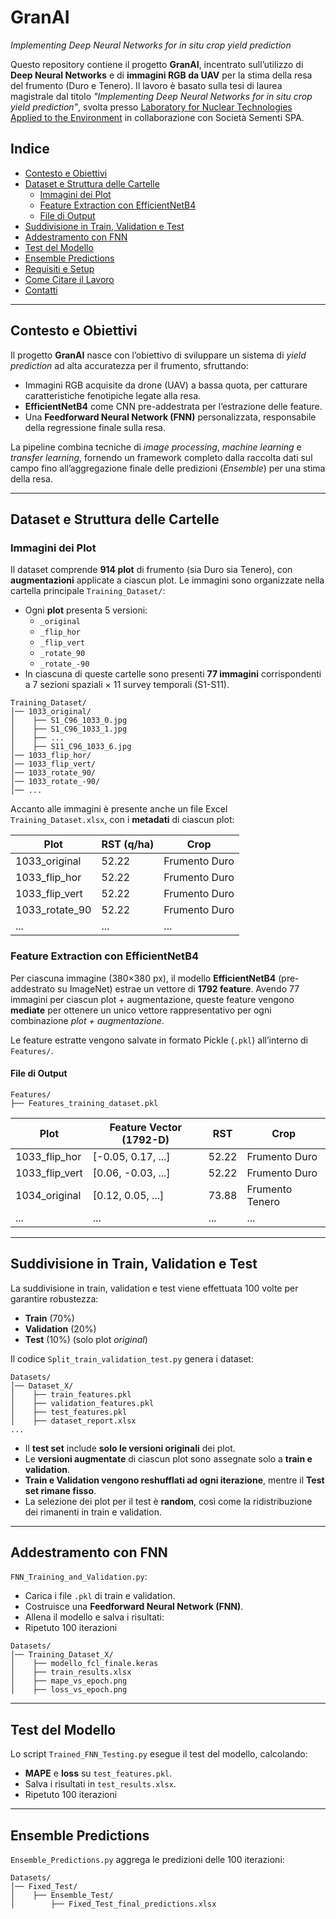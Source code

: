 # GranAI
*Implementing Deep Neural Networks for in situ crop yield prediction*

Questo repository contiene il progetto **GranAI**, incentrato sull’utilizzo di **Deep Neural Networks** e di **immagini RGB da UAV** per la stima della resa del frumento (Duro e Tenero). Il lavoro è basato sulla tesi di laurea magistrale dal titolo *"Implementing Deep Neural Networks for in situ crop yield prediction"*, svolta presso [Laboratory for Nuclear Technologies Applied to the Environment](https://www.fe.infn.it/radioactivity/) in collaborazione con Società Sementi SPA.

## Indice
- [Contesto e Obiettivi](#contesto-e-obiettivi)
- [Dataset e Struttura delle Cartelle](#dataset-e-struttura-delle-cartelle)
  - [Immagini dei Plot](#immagini-dei-plot)
  - [Feature Extraction con EfficientNetB4](#feature-extraction-con-efficientnetb4)
  - [File di Output](#file-di-output)
- [Suddivisione in Train, Validation e Test](#suddivisione-in-train-validation-e-test)
- [Addestramento con FNN](#addestramento-con-fnn)
- [Test del Modello](#test-del-modello)
- [Ensemble Predictions](#ensemble-predictions)
- [Requisiti e Setup](#requisiti-e-setup)
- [Come Citare il Lavoro](#come-citare-il-lavoro)
- [Contatti](#contatti)

---

## Contesto e Obiettivi
Il progetto **GranAI** nasce con l’obiettivo di sviluppare un sistema di *yield prediction* ad alta accuratezza per il frumento, sfruttando:
- Immagini RGB acquisite da drone (UAV) a bassa quota, per catturare caratteristiche fenotipiche legate alla resa.
- **EfficientNetB4** come CNN pre-addestrata per l’estrazione delle feature.
- Una **Feedforward Neural Network (FNN)** personalizzata, responsabile della regressione finale sulla resa.

La pipeline combina tecniche di *image processing*, *machine learning* e *transfer learning*, fornendo un framework completo dalla raccolta dati sul campo fino all’aggregazione finale delle predizioni (*Ensemble*) per una stima della resa.

---

## Dataset e Struttura delle Cartelle

### Immagini dei Plot
Il dataset comprende **914 plot** di frumento (sia Duro sia Tenero), con **augmentazioni** applicate a ciascun plot. Le immagini sono organizzate nella cartella principale `Training_Dataset/`:

- Ogni **plot** presenta 5 versioni:
  - `_original`
  - `_flip_hor`
  - `_flip_vert`
  - `_rotate_90`
  - `_rotate_-90`
- In ciascuna di queste cartelle sono presenti **77 immagini** corrispondenti a 7 sezioni spaziali × 11 survey temporali (S1-S11).

```
Training_Dataset/
│── 1033_original/
│    ├── S1_C96_1033_0.jpg
│    ├── S1_C96_1033_1.jpg
│    ├── ...
│    ├── S11_C96_1033_6.jpg
│── 1033_flip_hor/
│── 1033_flip_vert/
│── 1033_rotate_90/
│── 1033_rotate_-90/
│── ...
```

Accanto alle immagini è presente anche un file Excel `Training_Dataset.xlsx`, con i **metadati** di ciascun plot:

| Plot             | RST (q/ha) | Crop          |
| ---------------- | ---------- | ------------- |
| 1033\_original   | 52.22      | Frumento Duro |
| 1033\_flip\_hor  | 52.22      | Frumento Duro |
| 1033\_flip\_vert | 52.22      | Frumento Duro |
| 1033\_rotate\_90 | 52.22      | Frumento Duro |
| ...              | ...        | ...           |

### Feature Extraction con EfficientNetB4
Per ciascuna immagine (380×380 px), il modello **EfficientNetB4** (pre-addestrato su ImageNet) estrae un vettore di **1792 feature**. Avendo 77 immagini per ciascun plot + augmentazione, queste feature vengono **mediate** per ottenere un unico vettore rappresentativo per ogni combinazione *plot + augmentazione*.

Le feature estratte vengono salvate in formato Pickle (`.pkl`) all’interno di `Features/`.

#### File di Output
```
Features/
├── Features_training_dataset.pkl
```
| Plot             | Feature Vector (1792-D) | RST   | Crop   |
| ---------------- | ----------------------- | ----- | ------ |
| 1033_flip_hor  | [-0.05, 0.17, ...]      | 52.22 | Frumento Duro   |
| 1033_flip_vert | [0.06, -0.03, ...]      | 52.22 | Frumento Duro   |
| 1034_original   | [0.12, 0.05, ...]       | 73.88 | Frumento Tenero |
| ...              | ...                     | ...   | ...    |

---

## Suddivisione in Train, Validation e Test
La suddivisione in train, validation e test viene effettuata 100 volte per garantire robustezza:
- **Train** (70%)
- **Validation** (20%)
- **Test** (10%) (solo plot *original*)

Il codice `Split_train_validation_test.py` genera i dataset:
```
Datasets/
│── Dataset_X/
│    ├── train_features.pkl
│    ├── validation_features.pkl
│    ├── test_features.pkl
│    ├── dataset_report.xlsx
...
```
- Il **test set** include **solo le versioni originali** dei plot.
- Le **versioni augmentate** di ciascun plot sono assegnate solo a **train e validation**.
- **Train e Validation vengono reshufflati ad ogni iterazione**, mentre il **Test set rimane fisso**.
- La selezione dei plot per il test è **random**, così come la ridistribuzione dei rimanenti in train e validation.

---

## Addestramento con FNN
`FNN_Training_and_Validation.py`:
- Carica i file `.pkl` di train e validation.
- Costruisce una **Feedforward Neural Network (FNN)**.
- Allena il modello e salva i risultati:
- Ripetuto 100 iterazioni
```
Datasets/
│── Training_Dataset_X/
│    ├── modello_fcl_finale.keras
│    ├── train_results.xlsx
│    ├── mape_vs_epoch.png
│    ├── loss_vs_epoch.png
```

---

## Test del Modello
Lo script `Trained_FNN_Testing.py` esegue il test del modello, calcolando:
- **MAPE** e **loss** su `test_features.pkl`.
- Salva i risultati in `test_results.xlsx`.
- Ripetuto 100 iterazioni

---

## Ensemble Predictions
`Ensemble_Predictions.py` aggrega le predizioni delle 100 iterazioni:
```
Datasets/
│── Fixed_Test/
│    ├── Ensemble_Test/
│        ├── Fixed_Test_final_predictions.xlsx
```

